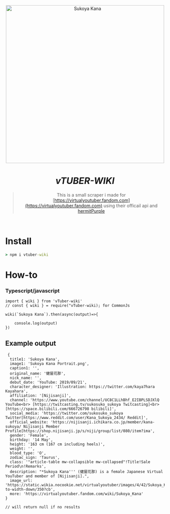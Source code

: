<div align="center">
<img src="src/img/01.jpeg"alt="Sukoya Kana" width="500"/>

# _**vTUBER-WIKI**_

> This is a small scraper i made for [https://virtualyoutuber.fandom.com](https://virtualyoutuber.fandom.com) using their officail api and [hermitPurple](https://www.npmjs.com/package/hermitpurple)

</div>
<br>

# Install

```cmd
> npm i vtuber-wiki
```

# How-to

### Typescript/javascript

```TS
import { wiki } from 'vTuber-wiki'
// const { wiki } = require("vTuber-wiki); for CommonJs

wiki(`Sukoya Kana`).then(async(output)=>{

    console.log(output)
})

```

## Example output

```TS
 {
  title1: 'Sukoya Kana',
  image1: 'Sukoya Kana Portrait.png',
  caption1: '',
  original_name: '健屋花那',
  nick_name: '',
  debut_date: 'YouTube: 2019/09/21',
  character_designer: 'Illustration: https://twitter.com/kaya7hara Kayahara',
  affiliation: '[Nijisanji]',
  channel: 'https://www.youtube.com/channel/UC8C1LLhBhf_E2IBPLSDJXlQ YouTube<br> [https://twitcasting.tv/sukosuko_sukoya Twitcasting]<br>[https://space.bilibili.com/666726798 bilibili]',
  social_media: 'https://twitter.com/sukosuko_sukoya Twitter[https://www.reddit.com/user/Kana_Sukoya_2434/ Reddit]',
  official_website: 'https://nijisanji.ichikara.co.jp/member/kana-sukoya/ Nijisanji Member Profile[https://shop.nijisanji.jp/s/niji/group/list/080/item?ima',
  gender: 'Female',
  birthday: '14 May',
  height: '163 cm (167 cm including heels)',
  weight: '',
  blood_type: 'O',
  zodiac_sign: 'Taurus',
  class: '"article-table mw-collapsible mw-collapsed"!Title!Sale Period\n!Remarks',
  description: "*Sukoya Kana''' (健屋花那) is a female Japanese Virtual YouTuber and member of [Nijisanji].",
  image_url: 'https://static.wikia.nocookie.net/virtualyoutuber/images/4/42/Sukoya_Kana_Portrait.png/revision/latest/scale-to-width-down/350?cb',
  more: 'https://virtualyoutuber.fandom.com/wiki/Sukoya_Kana'
}

// will return null if no results

```
